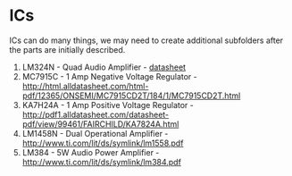 ICs
===

ICs can do many things, we may need to create additional subfolders after the parts are initially described.


1. LM324N - Quad Audio Amplifier - [datasheet](https://www.fairchildsemi.com/ds/LM/LM324.pdf)
2. MC7915C - 1 Amp Negative Voltage Regulator  - http://html.alldatasheet.com/html-pdf/12365/ONSEMI/MC7915CD2T/184/1/MC7915CD2T.html
3. KA7H24A - 1 Amp Positive Voltage Regulator - http://pdf1.alldatasheet.com/datasheet-pdf/view/99461/FAIRCHILD/KA7824A.html
4. LM1458N - Dual Operational Amplifier - http://www.ti.com/lit/ds/symlink/lm1558.pdf
5. LM384 - 5W Audio Power Amplifier - http://www.ti.com/lit/ds/symlink/lm384.pdf

